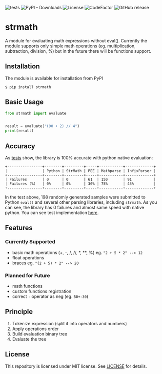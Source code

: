 ![tests](https://github.com/Exenifix/strmath/actions/workflows/test.yml/badge.svg)
![PyPI - Downloads](https://img.shields.io/pypi/dm/strmath)
![License](https://img.shields.io/github/license/Exenifix/strmath)
![CodeFactor](https://www.codefactor.io/repository/github/exenifix/strmath/badge)
![GitHub release](https://img.shields.io/github/v/release/Exenifix/strmath?label=version)

# strmath

A module for evaluating math expressions without eval(). Currently the module supports only simple math operations (eg.
multiplication, subtraction, division, %) but in the future there will be functions support.

## Installation
The module is available for installation from PyPI
```shell
$ pip install strmath
```

## Basic Usage
```python
from strmath import evaluate


result = evaluate("(90 + 2) // 4")
print(result)
```

## Accuracy
As [tests](https://github.com/Exenifix/strmath/actions/workflows/test.yml) show, the library is 100% accurate with python native evaluation:
```
+----------------+--------+---------+-----+-----------+-------------+
|                | Python | StrMath | PEE | Mathparse | InfixParser |
+----------------+--------+---------+-----+-----------+-------------+
| Failures       | 0      | 0       | 61  | 150       | 91          |
| Failures (%)   | 0%     | 0%      | 30% | 75%       | 45%         |
+----------------+--------+---------+-----+-----------+-------------+
```
In the test above, 198 randomly generated samples were submitted to Python `eval()` and several other parsing libraries, including `strmath`. 
As you can see, the library has 0 failures and almost same speed with native python. You can see test implementation [here](https://github.com/Exenifix/strmath/blob/master/tests/test_expressions.py).

## Features
### Currently Supported
- basic math operations (+, -, /, //, *, **, %) eg. `"2 + 5 * 2" --> 12`
- float operations
- braces eg. `"(2 + 5) * 2" --> 20`

### Planned for Future
- math functions
- custom functions registration
- correct `-` operator as neg (eg. `50+-30`)

## Principle
1. Tokenize expression (split it into operators and numbers)
2. Apply operations order
3. Build evaluation binary tree
4. Evaluate the tree

## License
This repository is licensed under MIT license. See [LICENSE](https://github.com/Exenifix/strmath/blob/master/LICENSE) for details.
